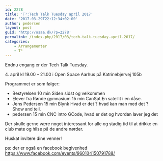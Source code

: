 ```yaml
---
id: 2278
title: 'T³:Tech Talk Tuesday april 2017'
date: '2017-03-29T22:12:34+02:00'
author: pedersen
layout: post
guid: 'http://osaa.dk/?p=2278'
permalink: /index.php/2017/03/tech-talk-tuesday-april-2017/
categories:
    - Arrangementer
    - T³
---
```


Endnu engang er der Tech Talk Tuesday.

4\. april kl 19.00 – 21.00 i Open Space Aarhus på Katrinebjervej 105b

Programmet er som følger:

- Bestyrelsen 10 min Siden sidst og velkommen
- Elever fra Rønde gymnasium 15 min CanSat En satellit i en dåse.
- Jens Pedersen 15 min Blynk Hvad er det ? hvad kan man med det ? Show and tell.
- pedersen 15 min CNC intro GCode, hvad er det og hvordan laver jeg det

Der skulle gerne være noget interessant for alle og stadig tid til at drikke en club mate og hilse på de andre nørder.

Huskat invitere dine venner!

ps: der er også en facebook begivenhed https://www.facebook.com/events/960104150791788/